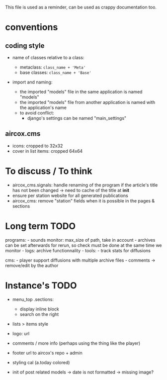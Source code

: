 This file is used as a reminder, can be used as crappy documentation too.


# conventions
## coding style
* name of classes relative to a class:
    - metaclass: `class_name + 'Meta'`
    - base classes: `class_name + 'Base'`

* import and naming:
    - the imported "models" file in the same application is named "models"
    - the imported "models" file from another application is named with the application's name
    - to avoid conflict:
        - django's settings can be named "main_settings"

## aircox.cms
* icons: cropped to 32x32
* cover in list items: cropped 64x64



# To discuss / To think
- aircox_cms.signals: handle renaming of the program if the article's title has
    not been changed -> need to cache of the title at __init__
- ensure per station website for all generated publications
- aircox_cms: remove "station" fields when it is possible in the pages & sections


# Long term TODO
programs:
    - sounds monitor: max_size of path, take in account
    - archives can be set afterwards for rerun, so check must be done
        at the same time we monitor
    - logs: archive functionnality
    - tools:
        - track stats for diffusions

cms:
    - player support diffusions with multiple archive files
    - comments -> remove/edit by the author


# Instance's TODO
- menu_top .sections:
    - display inline block
    - search on the right
- lists > items style
- logo: url
- comments / more info (perhaps using the thing like the player)
- footer url to aircox's repo + admin
- styling cal (a.today colored)

- init of post related models
    -> date is not formatted
    -> missing image?



